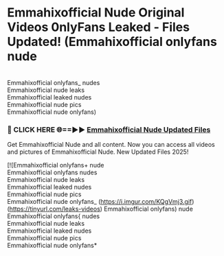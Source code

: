 # Emmahixofficial Nude Original Videos 0nlyFans Leaked - Files Updated! (Emmahixofficial onlyfans nude<br>
<br>
Emmahixofficial onlyfans_ nudes<br>
Emmahixofficial nude leaks<br>
Emmahixofficial leaked nudes<br>
Emmahixofficial nude pics<br>
Emmahixofficial nude onlyfans)

<h3>🔴 CLICK HERE 🌐==►► <a href="https://tinyurl.com/leaks-videos" rel="nofollow">Emmahixofficial Nude Updated Files</a></h3>

Get Emmahixofficial Nude and all content. Now you can access all videos and pictures of Emmahixofficial Nude. New Updated Files 2025!

[![Emmahixofficial onlyfans+ nude<br>
Emmahixofficial onlyfans nudes<br>
Emmahixofficial nude leaks<br>
Emmahixofficial leaked nudes<br>
Emmahixofficial nude pics<br>
Emmahixofficial nude onlyfans_
(https://i.imgur.com/KQgVmj3.gif)(https://tinyurl.com/leaks-videos)
Emmahixofficial onlyfans) nude<br>
Emmahixofficial onlyfans{ nudes<br>
Emmahixofficial nude leaks<br>
Emmahixofficial leaked nudes<br>
Emmahixofficial nude pics<br>
Emmahixofficial nude onlyfans*